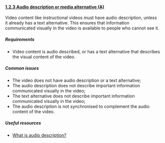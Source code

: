 #### [1.2.3 Audio description or media alternative (A)](https://www.w3.org/TR/UNDERSTANDING-WCAG20/media-equiv-audio-desc.html)

Video content like instructional videos must have audio description, unless it already has a text alternative. This ensures that information communicated visually in the video is available to people who cannot see it.

##### Requirements

*   Video content is audio described, or has a text alternative that describes the visual content of the video.

##### Common issues

*   The video does not have audio description or a text alternative;
*   The audio description does not describe important information communicated visually in the video;
*   The text alternative does not describe important information communicated visually in the video;
*   The audio description is not synchronised to complement the audio content of the video.

##### Useful resources

*   [What is audio description?](https://www.nomensa.com/blog/2010/what-is-audio-description)

